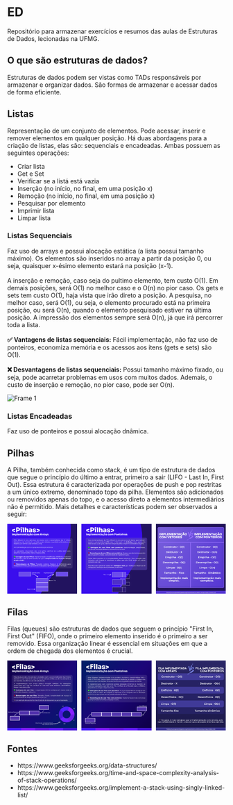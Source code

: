 # ED
 Repositório para armazenar exercícios e resumos das aulas de Estruturas de Dados, lecionadas na UFMG.

 ## O que são estruturas de dados?
 Estruturas de dados podem ser vistas como TADs responsáveis por armazenar e organizar dados. São formas de armazenar e acessar dados de forma eficiente.

 ## Listas
 Representação de um conjunto de elementos. Pode acessar, inserir e remover elementos em qualquer posição. Há duas abordagens para a criação de listas, elas são: sequenciais e encadeadas.
 Ambas possuem as seguintes operações:
 <ul>
 <li>Criar lista</li>
 <li>Get e Set</li>
 <li>Verificar se a listá está vazia</li>
 <li>Inserção (no início, no final, em uma posição x)</li>
 <li>Remoção (no início, no final, em uma posição x)</li>
 <li>Pesquisar por elemento</li>
 <li>Imprimir lista</li>
 <li>Limpar lista</li>
</ul>
 
 ### Listas Sequenciais
 Faz uso de arrays e possui alocação estática (a lista possui tamanho máximo). Os elementos são inseridos no array a partir da posição 0, ou seja, quaisquer x-ésimo elemento estará na posição (x-1).<br/><br/>
 A inserção e remoção, caso seja do pultimo elemento, tem custo O(1). Em demais posições, será O(1) no melhor caso e o O(n) no pior caso. Os gets e sets tem custo O(1), haja vista que irão direto a posição. A pesquisa, no melhor caso, será O(1), ou seja, o elemento procurado está na primeira posição, ou será O(n), quando o elemento pesquisado estiver na última posição. A impressão dos elementos sempre será O(n), já que irá percorrer toda a lista.<br/><br />
  **✅ Vantagens de listas sequenciais:** Fácil implementação, não faz uso de ponteiros, economiza memória e os acessos aos itens (gets e sets) são O(1).<br/><br/>
  **❌ Desvantagens de listas sequenciais:** Possui tamanho máximo fixado, ou seja, pode acarretar problemas em usos com muitos dados. Ademais, o custo de inserção e remoção, no pior caso, pode ser O(n).
  
![Frame 1](https://github.com/Lucas-Rezende/ED/assets/66080424/15cc3019-7f24-4985-a2c9-fa7de1ce976c)

 ### Listas Encadeadas
 Faz uso de ponteiros e possui alocação dnâmica.

 ## Pilhas
A Pilha, também conhecida como stack, é um tipo de estrutura de dados que segue o princípio do último a entrar, primeiro a sair (LIFO - Last In, First Out). Essa estrutura é caracterizada por operações de push e pop restritas a um único extremo, denominado topo da pilha. Elementos são adicionados ou removidos apenas do topo, e o acesso direto a elementos intermediários não é permitido. Mais detalhes e características podem ser observados a seguir:
 <div style="display: flex; justify-content: space-between;">
    <img src="https://github.com/Lucas-Rezende/ED/blob/main/img/Pilhas%20Arrays.png" alt="Imagem 1" style="width: 32%;">
    <img src="https://github.com/Lucas-Rezende/ED/blob/main/img/Pilhas%20Ponteiros.png" alt="Imagem 2" style="width: 32%;">
    <img src="https://github.com/Lucas-Rezende/ED/blob/main/img/Pilhas%20compara%C3%A7%C3%A3o.png" alt="Imagem 3" style="width: 32%;">
</div>

## Filas
Filas (queues) são estruturas de dados que seguem o princípio "First In, First Out" (FIFO), onde o primeiro elemento inserido é o primeiro a ser removido. Essa organização linear é essencial em situações em que a ordem de chegada dos elementos é crucial.
 <div style="display: flex; justify-content: space-between;">
    <img src="https://github.com/Lucas-Rezende/ED/blob/main/img/Filas%20Arrays.png" alt="Imagem 1" style="width: 32%;">
    <img src="https://github.com/Lucas-Rezende/ED/blob/main/img/Filas%20Ponteiros.png" alt="Imagem 1" style="width: 32%;">
    <img src="https://github.com/Lucas-Rezende/ED/blob/main/img/Filas%20Compara%C3%A7%C3%A3o.png" alt="Imagem 1" style="width: 32%;">
</div>

 ## Fontes
<ul>
 <li>https://www.geeksforgeeks.org/data-structures/</li>
 <li>https://www.geeksforgeeks.org/time-and-space-complexity-analysis-of-stack-operations/</li>
 <li>https://www.geeksforgeeks.org/implement-a-stack-using-singly-linked-list/</li>
</ul>
